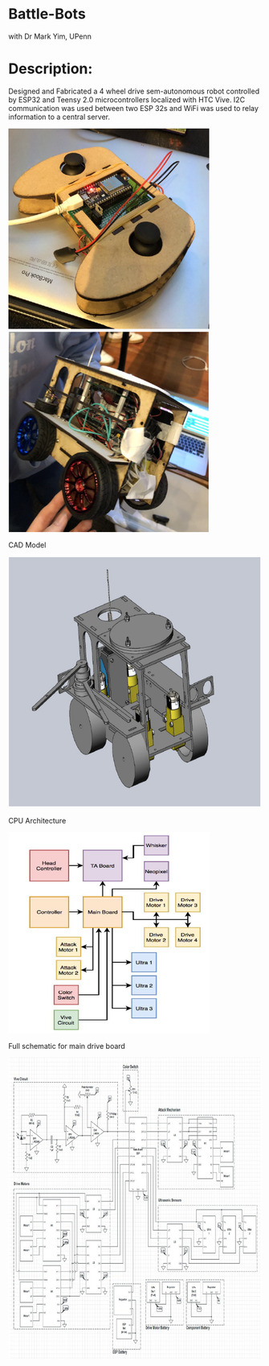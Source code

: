 # Battle-Bots
with Dr Mark Yim, UPenn


# Description:

Designed and Fabricated a 4 wheel drive sem-autonomous robot controlled by ESP32 and Teensy 2.0 microcontrollers localized with HTC Vive. I2C communication was used between two ESP 32s and WiFi was used to relay information to a central server. 


  <img src="Img1.PNG" width="400" height="400"/>  <img src="Img2.PNG" width="400" height="400"/>
  
  
  CAD Model
  
  
  <img src="Img3.PNG" width="600" height="500"/>
    
   CPU Architecture
   
   <img src="Img4.PNG" width="400" height="400"/>
   
   Full schematic for main drive board
    
   <img src="Img5.PNG" width="800" height="600"/>
    
    

